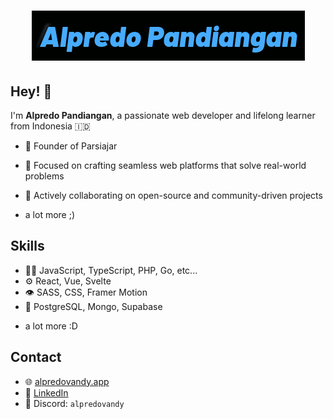 <h1 align="center">
  <img src="https://raw.githubusercontent.com/edovqL/edovqL/master/assets/text-name-v3.gif" alt="Alpredo Pandiangan" />
</h1>

## Hey! 👋

I'm **Alpredo Pandiangan**, a passionate web developer and lifelong learner from Indonesia 🇮🇩

- 🦔 Founder of Parsiajar

- 🚀 Focused on crafting seamless web platforms that solve real-world problems

- 🤝 Actively collaborating on open-source and community-driven projects

* a lot more ;)

## Skills

- 👨‍💻 JavaScript, TypeScript, PHP, Go, etc...
- ⚙️ React, Vue, Svelte
- 👁️ SASS, CSS, Framer Motion
- 💽 PostgreSQL, Mongo, Supabase

* a lot more :D

## Contact

- 🌐 [alpredovandy.app](https://alpredovandy.vercel.app)
- 💼 [LinkedIn](https://linkedin.com/in/alpredovandy)
- 💬 Discord: `alpredovandy`
